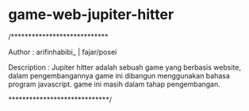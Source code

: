 # game-web-jupiter-hitter

/****************************

Author : arifinhabibi_ | fajar/posei

Description : Jupiter hitter adalah sebuah game yang berbasis website, dalam pengembangannya 
game ini dibangun menggunakan bahasa program javascript. game ini masih dalam tahap pengembangan.

*****************************/
